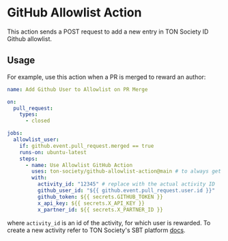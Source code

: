 # GitHub Allowlist Action

This action sends a POST request to add a new entry in TON Society ID Github allowlist.

## Usage

For example, use this action when a PR is merged to reward an author:

```yaml
name: Add Github User to Allowlist on PR Merge

on:
  pull_request:
    types:
      - closed

jobs:
  allowlist_user:
    if: github.event.pull_request.merged == true
    runs-on: ubuntu-latest
    steps:
      - name: Use Allowlist GitHub Action
        uses: ton-society/github-allowlist-action@main # to always get the latest version. 
        with:
          activity_id: "12345" # replace with the actual activity ID
          github_user_id: "${{ github.event.pull_request.user.id }}"
          github_token: ${{ secrets.GITHUB_TOKEN }}
          x_api_key: ${{ secrets.X_API_KEY }}
          x_partner_id: ${{ secrets.X_PARTNER_ID }}
```
where `activity_id` is an id of the activity, for which user is rewarded. To create a new activity refer to TON Society's SBT platform [docs](https://github.com/ton-society/sbt-platform?tab=readme-ov-file#steps-for-direct-integration).